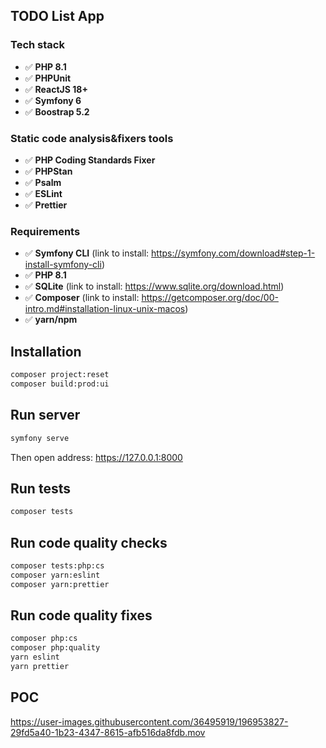 ## TODO List App

### Tech stack

- ✅ **PHP 8.1**
- ✅ **PHPUnit**
- ✅ **ReactJS 18+**
- ✅ **Symfony 6**
- ✅ **Boostrap 5.2**

### Static code analysis&fixers tools

- ✅ **PHP Coding Standards Fixer**
- ✅ **PHPStan**
- ✅ **Psalm**
- ✅ **ESLint**
- ✅ **Prettier**

### Requirements

- ✅ **Symfony CLI** (link to install: https://symfony.com/download#step-1-install-symfony-cli)
- ✅ **PHP 8.1**
- ✅ **SQLite** (link to install: https://www.sqlite.org/download.html)
- ✅ **Composer** (link to install: https://getcomposer.org/doc/00-intro.md#installation-linux-unix-macos)
- ✅ **yarn/npm**

## Installation

```sh
composer project:reset
composer build:prod:ui
```

## Run server

```sh
symfony serve
```

Then open address: https://127.0.0.1:8000

## Run tests

```sh
composer tests
```

## Run code quality checks

```sh
composer tests:php:cs
composer yarn:eslint
composer yarn:prettier
```

## Run code quality fixes

```sh
composer php:cs
composer php:quality
yarn eslint
yarn prettier
```

## POC

https://user-images.githubusercontent.com/36495919/196953827-29fd5a40-1b23-4347-8615-afb516da8fdb.mov
